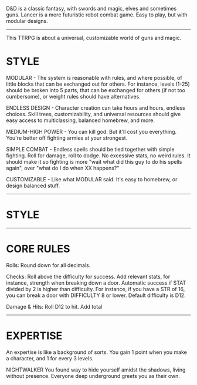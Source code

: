 D&D is a classic fantasy, with swords and magic, elves and sometimes guns.
Lancer is a more futuristic robot combat game. Easy to play, but with modular designs.

---- 
This TTRPG is about a universal, customizable world of guns and magic. 

# STYLE
MODULAR - The system is reasonable with rules, and where possible, of little blocks that can be exchanged out for others. For instance, levels (1-25) should be broken into 5 parts, that can be exchanged for others (if not too cumbersome), or weight rules should have alternatives. 

ENDLESS DESIGN - Character creation can take hours and hours, endless choices. Skill trees, customizability, and universal resources should give easy access to multiclassing, balanced homebrew, and more. 

MEDIUM-HIGH POWER - You can kill god. But it'll cost you everything. You're better off fighting armies at your strongest.

SIMPLE COMBAT - Endless spells should be tied together with simple fighting. Roll for damage, roll to dodge. No excessive stats, no weird rules. It should make it so fighting is more "wait what did this guy to do his spells again", over "what do I do when XX happens?"

CUSTOMIZABLE - Like what MODULAR said. It's easy to homebrew, or design balanced stuff.

---
# STYLE


---

# CORE RULES
Rolls: Round down for all decimals.

Checks: Roll above the difficulty for success. Add relevant stats, for instance, strength when breaking down a door. Automatic success if STAT divided by 2 is higher than difficulty. For instance, if you have a STR of 16, you can break a door with DIFFICULTY 8 or lower. Default difficulty is D12.

Damage & Hits: Roll D12 to hit. Add total 

---

# EXPERTISE
An expertise is like a background of sorts. You gain 1 point when you make a character, and 1 for every 3 levels.

NIGHTWALKER
	You found way to hide yourself amidst the shadows, living without presence. Everyone deep underground greets you as their own.

